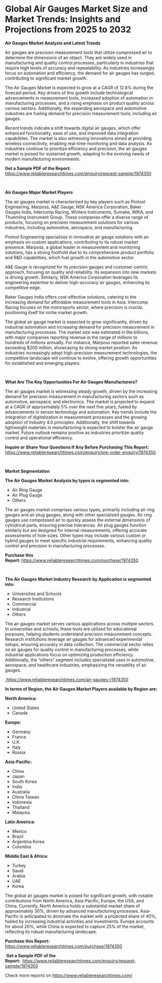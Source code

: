 <p><h1>Global Air Gauges Market Size and Market Trends: Insights and Projections from 2025 to 2032</h1></p><p><strong>Air Gauges Market Analysis and Latest Trends</strong></p>
<p><p>Air gauges are precision measurement tools that utilize compressed air to determine the dimensions of an object. They are widely used in manufacturing and quality control processes, particularly in industries that require high levels of accuracy and repeatability. As industries increasingly focus on automation and efficiency, the demand for air gauges has surged, contributing to significant market growth.</p><p>The Air Gauges Market is expected to grow at a CAGR of 12.8% during the forecast period. Key drivers of this growth include technological advancements in measurement tools, increased adoption of automation in manufacturing processes, and a rising emphasis on product quality across various sectors. Additionally, the expanding aerospace and automotive industries are fueling demand for precision measurement tools, including air gauges.</p><p>Recent trends indicate a shift towards digital air gauges, which offer enhanced functionality, ease of use, and improved data integration capabilities. The market is also witnessing innovations aimed at providing wireless connectivity, enabling real-time monitoring and data analysis. As industries continue to prioritize efficiency and precision, the air gauges market is poised for sustained growth, adapting to the evolving needs of modern manufacturing environments.</p></p>
<p><strong>Get a Sample PDF of the Report:&nbsp;</strong> <a href="https://www.reliableresearchtimes.com/enquiry/request-sample/1974350?utm_campaign=3087&utm_medium=2&utm_source=Github&utm_content=ia&utm_term=11042025&utm_id=air-gauges">https://www.reliableresearchtimes.com/enquiry/request-sample/1974350</a></p>
<p>&nbsp;</p>
<p><strong>Air Gauges Major Market Players</strong></p>
<p><p>The air gauges market is characterized by key players such as Protool Engineering, Marposs, A&E Gauge, NSK America Corporation, Baker Gauges India, Intercomp Racing, Winters Instruments, Sumake, WIKA, and Thuemling Instrument Group. These companies offer a diverse range of products, focusing on precision measurement solutions for various industries, including automotive, aerospace, and manufacturing.</p><p>Protool Engineering specializes in innovative air gauge solutions with an emphasis on custom applications, contributing to its robust market presence. Marposs, a global leader in measurement and monitoring solutions, has a strong foothold due to its comprehensive product portfolio and R&D capabilities, which fuel growth in the automotive sector.</p><p>A&E Gauge is recognized for its precision gauges and customer-centric approach, focusing on quality and reliability. Its expansion into new markets is driving growth. Similarly, NSK America Corporation leverages its engineering expertise to deliver high-accuracy air gauges, enhancing its competitive edge.</p><p>Baker Gauges India offers cost-effective solutions, catering to the increasing demand for affordable measurement tools in Asia. Intercomp Racing focuses on the motorsports sector, where precision is crucial, positioning itself for niche market growth.</p><p>The global air gauge market is expected to grow significantly, driven by industrial automation and increasing demand for precision measurement in manufacturing processes. The market size was estimated in the billions, with major companies reporting revenue in the range of millions to hundreds of millions annually. For instance, Marposs reported sales revenue exceeding $200 million, showcasing its strong market position. As industries increasingly adopt high-precision measurement technologies, the competitive landscape will continue to evolve, offering growth opportunities for established and emerging players.</p></p>
<p>&nbsp;</p>
<p><strong>What Are The Key Opportunities For Air Gauges Manufacturers?</strong></p>
<p><p>The air gauges market is witnessing steady growth, driven by the increasing demand for precision measurement in manufacturing sectors such as automotive, aerospace, and electronics. The market is projected to expand at a CAGR of approximately 5% over the next five years, fueled by advancements in sensor technology and automation. Key trends include the integration of digitalization in measurement processes and the growing adoption of Industry 4.0 principles. Additionally, the shift towards lightweight materials in manufacturing is expected to bolster the air gauge market. Future outlook remains positive as industries prioritize quality control and operational efficiency.</p></p>
<p><strong>Inquire or Share Your Questions If Any Before Purchasing This Report:</strong> <a href="https://www.reliableresearchtimes.com/enquiry/pre-order-enquiry/1974350?utm_campaign=3087&utm_medium=2&utm_source=Github&utm_content=ia&utm_term=11042025&utm_id=air-gauges">https://www.reliableresearchtimes.com/enquiry/pre-order-enquiry/1974350</a></p>
<p>&nbsp;</p>
<p><strong>Market Segmentation</strong></p>
<p><strong>The Air Gauges Market Analysis by types is segmented into:</strong></p>
<p><ul><li>Air Ring Gauge</li><li>Air Plug Gauge</li><li>Others</li></ul></p>
<p><p>The air gauges market comprises various types, primarily including air ring gauges and air plug gauges, along with other specialized gauges. Air ring gauges use compressed air to quickly assess the external dimensions of cylindrical parts, ensuring precise tolerances. Air plug gauges function similarly but are designed for internal measurements, offering accurate assessments of hole sizes. Other types may include various custom or hybrid gauges to meet specific industrial requirements, enhancing quality control and precision in manufacturing processes.</p></p>
<p><strong>Purchase this Report:&nbsp;</strong><a href="https://www.reliableresearchtimes.com/purchase/1974350?utm_campaign=3087&utm_medium=2&utm_source=Github&utm_content=ia&utm_term=11042025&utm_id=air-gauges">https://www.reliableresearchtimes.com/purchase/1974350</a></p>
<p>&nbsp;</p>
<p><strong>The Air Gauges Market Industry Research by Application is segmented into:</strong></p>
<p><ul><li>Universities and Schools</li><li>Research Institutions</li><li>Commercial</li><li>Industrial</li><li>Others</li></ul></p>
<p><p>The air gauges market serves various applications across multiple sectors. In universities and schools, these tools are utilized for educational purposes, helping students understand precision measurement concepts. Research institutions leverage air gauges for advanced experimental setups, ensuring accuracy in data collection. The commercial sector relies on air gauges for quality control in manufacturing processes, while industrial applications focus on optimizing production efficiency. Additionally, the “others” segment includes specialized uses in automotive, aerospace, and healthcare industries, emphasizing the versatility of air gauges.</p></p>
<p><a href="https://www.reliableresearchtimes.com/air-gauges-r1974350?utm_campaign=3087&utm_medium=2&utm_source=Github&utm_content=ia&utm_term=11042025&utm_id=air-gauges">&nbsp;https://www.reliableresearchtimes.com/air-gauges-r1974350</a></p>
<p><strong>In terms of Region, the Air Gauges Market Players available by Region are:</strong></p>
<p>
    <p> <strong> North America: </strong>
        <ul>
            <li>United States</li>
            <li>Canada</li>
        </ul>
        </p> 
    <p> <strong> Europe: </strong>
        <ul>
            <li>Germany</li>
            <li>France</li>
            <li>U.K.</li>
            <li>Italy</li>
            <li>Russia</li>
        </ul>
        </p> 
    <p> <strong> Asia-Pacific: </strong>
        <ul>
            <li>China</li>
            <li>Japan</li>
            <li>South Korea</li>
            <li>India</li>
            <li>Australia</li>
            <li>China Taiwan</li>
            <li>Indonesia</li>
            <li>Thailand</li>
            <li>Malaysia</li>
        </ul>
        </p> 
    <p> <strong> Latin America: </strong>
        <ul>
            <li>Mexico</li>
            <li>Brazil</li>
            <li>Argentina Korea</li>
            <li>Colombia</li>
        </ul>
        </p> 
    <p> <strong> Middle East & Africa: </strong>
        <ul>
            <li>Turkey</li>
            <li>Saudi</li>
            <li>Arabia</li>
            <li>UAE</li>
            <li>Korea</li>
        </ul>
    </p>
    </p>
<p><p>The global air gauges market is poised for significant growth, with notable contributions from North America, Asia-Pacific, Europe, the USA, and China. Currently, North America holds a substantial market share of approximately 30%, driven by advanced manufacturing processes. Asia-Pacific is anticipated to dominate the market with a projected share of 40%, fueled by increasing industrial activities and investments. Europe accounts for about 20%, while China is expected to capture 25% of the market, reflecting its robust manufacturing landscape.</p></p>
<p><strong>Purchase this Report: </strong><a href="https://www.reliableresearchtimes.com/purchase/1974350?utm_campaign=3087&utm_medium=2&utm_source=Github&utm_content=ia&utm_term=11042025&utm_id=air-gauges">https://www.reliableresearchtimes.com/purchase/1974350</a></p>
<p>&nbsp;<strong>Get a Sample PDF of the Report:&nbsp;&nbsp;</strong><a href="https://www.reliableresearchtimes.com/enquiry/request-sample/1974350?utm_campaign=3087&utm_medium=2&utm_source=Github&utm_content=ia&utm_term=11042025&utm_id=air-gauges">https://www.reliableresearchtimes.com/enquiry/request-sample/1974350</a></p>
<p><strong></strong></p>
<p>Check more reports on <a href="https://www.reliableresearchtimes.com/?utm_campaign=3087&utm_medium=2&utm_source=Github&utm_content=ia&utm_term=11042025&utm_id=air-gauges">https://www.reliableresearchtimes.com/</a></p>